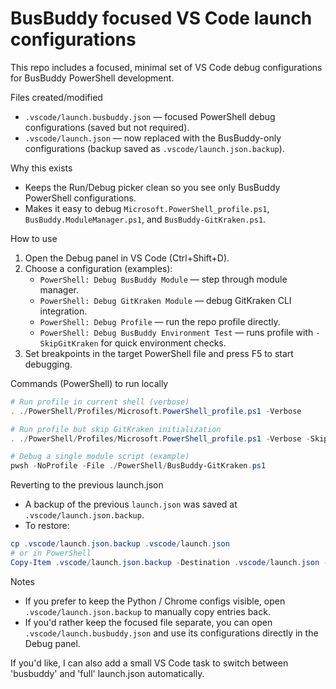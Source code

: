 # BusBuddy focused VS Code launch configurations

This repo includes a focused, minimal set of VS Code debug configurations for BusBuddy PowerShell development.

Files created/modified

- `.vscode/launch.busbuddy.json` — focused PowerShell debug configurations (saved but not required).
- `.vscode/launch.json` — now replaced with the BusBuddy-only configurations (backup saved as `.vscode/launch.json.backup`).

Why this exists

- Keeps the Run/Debug picker clean so you see only BusBuddy PowerShell configurations.
- Makes it easy to debug `Microsoft.PowerShell_profile.ps1`, `BusBuddy.ModuleManager.ps1`, and `BusBuddy-GitKraken.ps1`.

How to use

1. Open the Debug panel in VS Code (Ctrl+Shift+D).
2. Choose a configuration (examples):
   - `PowerShell: Debug BusBuddy Module` — step through module manager.
   - `PowerShell: Debug GitKraken Module` — debug GitKraken CLI integration.
   - `PowerShell: Debug Profile` — run the repo profile directly.
   - `PowerShell: Debug BusBuddy Environment Test` — runs profile with `-SkipGitKraken` for quick environment checks.
3. Set breakpoints in the target PowerShell file and press F5 to start debugging.

Commands (PowerShell) to run locally

```powershell
# Run profile in current shell (verbose)
. ./PowerShell/Profiles/Microsoft.PowerShell_profile.ps1 -Verbose

# Run profile but skip GitKraken initialization
. ./PowerShell/Profiles/Microsoft.PowerShell_profile.ps1 -Verbose -SkipGitKraken

# Debug a single module script (example)
pwsh -NoProfile -File ./PowerShell/BusBuddy-GitKraken.ps1
```

Reverting to the previous launch.json

- A backup of the previous `launch.json` was saved at `.vscode/launch.json.backup`.
- To restore:

```powershell
cp .vscode/launch.json.backup .vscode/launch.json
# or in PowerShell
Copy-Item .vscode/launch.json.backup -Destination .vscode/launch.json -Force
```

Notes

- If you prefer to keep the Python / Chrome configs visible, open `.vscode/launch.json.backup` to manually copy entries back.
- If you'd rather keep the focused file separate, you can open `.vscode/launch.busbuddy.json` and use its configurations directly in the Debug panel.

If you'd like, I can also add a small VS Code task to switch between 'busbuddy' and 'full' launch.json automatically.
